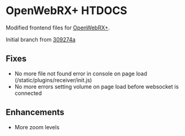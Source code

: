 # OpenWebRX+ HTDOCS
Modified frontend files for [OpenWebRX+](https://github.com/luarvique/openwebrx).

Initial branch from [309274a](https://github.com/luarvique/openwebrx/commit/309274a6af8f228715c9948078472302a6c9daee)

## Fixes
* No more file not found error in console on page load (/static/plugins/receiver/init.js)
* No more errors setting volume on page load before websocket is connected

## Enhancements
* More zoom levels